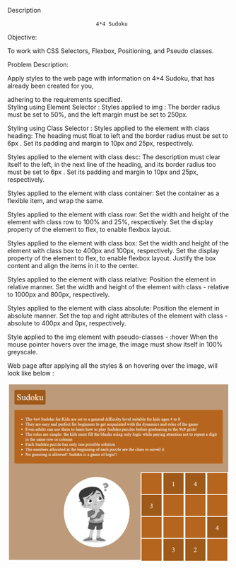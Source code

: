 Description


                                4*4 Sudoku 

Objective:

To work with CSS Selectors, Flexbox, Positioning, and Pseudo classes.

Problem Description:

Apply styles to the web page with information on 4*4 Sudoku, that has already been created for you,

adhering to the requirements specified.  
Styling using Element Selector : 
Styles applied to img : 
The border radius must be set to 50%, and the left margin must be set to 250px. 

Styling using Class Selector :
Styles applied to the element with class heading: 
The heading must float to left and the border radius must be set to 6px . 
Set its padding and margin to 10px and 25px, respectively. 

Styles applied to the element with class desc:
The description must clear itself to the left, in the next line of the heading, and its border radius too must be set to 6px . 
Set its padding and margin to 10px and 25px, respectively. 

Styles applied to the element with class container: 
Set the container as a flexible item, and wrap the same. 

Styles applied to the element with class row: 
Set the width and height of the element with class row to 100% and 25%, respectively. 
Set the display property of the element to flex, to enable flexbox layout. 

Styles applied to the element with class box: 
Set the width and height of the element with class box to 400px and 100px, respectively. 
Set the display property of the element to flex, to enable flexbox layout. 
Justify the box content and align the items in it to the center. 

Styles applied to the element with class relative: 
Position the element in relative manner. 
Set the width and height of the element with class - relative to 1000px and 800px, respectively. 

Styles applied to the element with class absolute: 
Position the element in absolute manner. 
Set the top and right attributes of the element with class - absolute to 400px and 0px, respectively. 

Style applied to the img element with pseudo-classes - :hover 
When the mouse pointer hovers over the image, the image must show itself in 100% greyscale. 

Web page after applying all the styles & on hovering over the image, will look like below :

![alt text](css_sudoku.png)